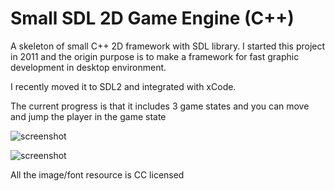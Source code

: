Small SDL 2D Game Engine (C++)
===========

A skeleton of small C++ 2D framework with SDL library.
I started this project in 2011 and the origin purpose is to make a framework for fast graphic development in desktop environment.

I recently moved it to SDL2 and integrated with xCode.

The current progress is that it includes 3 game states and you can move and jump the player in the game state

![screenshot](https://raw.githubusercontent.com/mjopenglsdl/Small2D_SDL/master/Images/screenshots/11.png)

![screenshot](https://raw.githubusercontent.com/mjopenglsdl/Small2D_SDL/master/Images/screenshots/22.png)


All the image/font resource is CC licensed